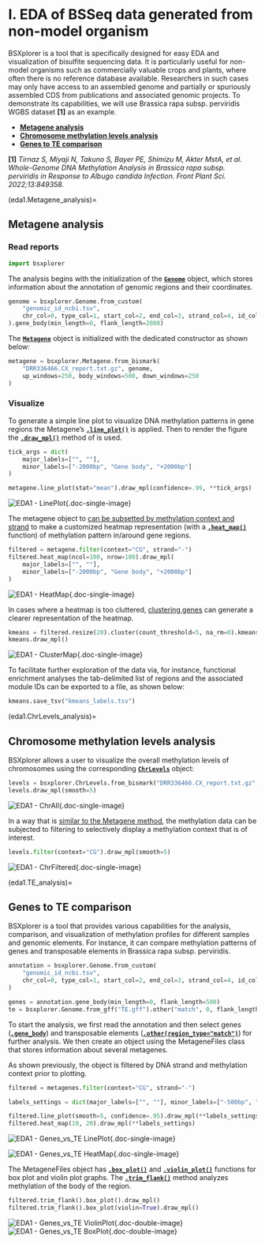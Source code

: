 # I. EDA of BSSeq data generated from non-model organism

BSXplorer is a tool that is specifically designed for easy EDA and visualization of bisulfite sequencing data. 
It is particularly useful for non-model organisms such as commercially valuable crops and plants, 
where often there is no reference database available. 
Researchers in such cases may only have access to an assembled genome and partially or 
spuriously assembled CDS from publications and associated genomic projects. 
To demonstrate its capabilities, we will use Brassica rapa subsp. perviridis WGBS dataset **[1]** as an example.

- [**Metagene analysis**](eda1.Metagene_analysis)
- [**Chromosome methylation levels analysis**](eda1.ChrLevels_analysis)
- [**Genes to TE comparison**](eda1.TE_analysis)

**[1]** _Tirnaz S, Miyaji N, Takuno S, Bayer PE, Shimizu M, Akter MstA, et al. Whole-Genome DNA Methylation Analysis in 
Brassica rapa subsp. perviridis in Response to Albugo candida Infection. Front Plant Sci. 2022;13:849358._

(eda1.Metagene_analysis)=
## Metagene analysis

### Read reports

```python
import bsxplorer
```

The analysis begins with the initialization of the [**`Genome`**](bsxplorer.Genome) object, 
which stores information about the annotation of genomic regions and their coordinates.

```python
genome = bsxplorer.Genome.from_custom(
    "genomic_id_ncbi.tsv",
    chr_col=0, type_col=1, start_col=2, end_col=3, strand_col=4, id_col=5, has_header=True
).gene_body(min_length=0, flank_length=2000)
```

The [**`Metagene`**](bsxplorer.Metagene) object is initialized with the dedicated constructor as shown below:

```python
metagene = bsxplorer.Metagene.from_bismark(
    "DRR336466.CX_report.txt.gz", genome, 
    up_windows=250, body_windows=500, down_windows=250
)
```

### Visualize

To generate a simple line plot to visualize DNA methylation patterns in gene regions the 
Metagene’s  [**`.line_plot()`**](bsxplorer.Metagene.line_plot) is applied. 
Then to render the figure the [**`.draw_mpl()`**](bsxplorer.LinePlot.draw_mpl) method of is used.

```python
tick_args = dict(
    major_labels=["", ""], 
    minor_labels=["-2000bp", "Gene body", "+2000bp"]
)

metagene.line_plot(stat="mean").draw_mpl(confidence=.99, **tick_args)
```

![EDA1 - LinePlot](../images/eda1nonmodel/lp.png){.doc-single-image}

The metagene object to [can be subsetted by methylation context and strand](bsxplorer.Metagene.filter) to make a 
customized heatmap representation (with a [**`.heat_map()`**](bsxplorer.Metagene.heat_map) function) 
of methylation pattern in/around gene regions.

```python
filtered = metagene.filter(context="CG", strand="-")
filtered.heat_map(ncol=100, nrow=100).draw_mpl(
    major_labels=["", ""], 
    minor_labels=["-2000bp", "Gene body", "+2000bp"]
)
```

![EDA1 - HeatMap](../images/eda1nonmodel/hm.png){.doc-single-image}

In cases where a heatmap is too cluttered, [clustering genes](bsxplorer.Metagene.cluster) can generate a clearer representation of the heatmap.

```python
kmeans = filtered.resize(20).cluster(count_threshold=5, na_rm=0).kmeans(n_clusters=10)
kmeans.draw_mpl()
```

![EDA1 - ClusterMap](../images/eda1nonmodel/cm.png){.doc-single-image}

To facilitate further exploration of the data via, for instance, functional enrichment analyses the tab-delimited list 
of regions and the associated module IDs can be exported to a file, as shown below:

```python
kmeans.save_tsv("kmeans_labels.tsv")
```

(eda1.ChrLevels_analysis)=
## Chromosome methylation levels analysis

BSXplorer allows a user to visualize the overall methylation levels of chromosomes using the corresponding 
[**`ChrLevels`**](bsxplorer.ChrLevels) object:

```python
levels = bsxplorer.ChrLevels.from_bismark("DRR336466.CX_report.txt.gz", chr_min_length=10**6, window_length=10**6)
levels.draw_mpl(smooth=5)
```

![EDA1 - ChrAll](../images/eda1nonmodel/chr_all.png){.doc-single-image}

In a way that is [similar to the Metagene method](bsxplorer.ChrLevels.filter), the methylation data 
can be subjected to filtering to selectively display a methylation context that is of interest.

```python
levels.filter(context="CG").draw_mpl(smooth=5)
```

![EDA1 - ChrFiltered](../images/eda1nonmodel/chr_filtered.png){.doc-single-image}

(eda1.TE_analysis)=
## Genes to TE comparison

BSXplorer is a tool that provides various capabilities for the analysis, comparison, 
and visualization of methylation profiles for different samples and genomic elements. 
For instance, it can compare methylation patterns of genes and transposable elements in Brassica rapa subsp. perviridis.

```python
annotation = bsxplorer.Genome.from_custom(
    "genomic_id_ncbi.tsv",
    chr_col=0, type_col=1, start_col=2, end_col=3, strand_col=4, id_col=5,    has_header=True
)

genes = annotation.gene_body(min_length=0, flank_length=500)
te = bsxplorer.Genome.from_gff("TE.gff").other("match", 0, flank_length=500)
```

To start the analysis, we first read the annotation and then select genes ([**`.gene_body`**](bsxplorer.Genome.gene_body)) 
and transposable elements ([**`.other(region_type="match")`**](bsxplorer.Genome.other)) for further analysis. 
We then create an object using the MetageneFiles class that stores information about several metagenes.

As shown previously, the object is filtered by DNA strand and methylation context prior to plotting.

```python
filtered = metagenes.filter(context="CG", strand="-")

labels_settings = dict(major_labels=["", ""], minor_labels=["-500bp", "Body", "+500bp"])

filtered.line_plot(smooth=5, confidence=.95).draw_mpl(**labels_settings)
filtered.heat_map(10, 20).draw_mpl(**labels_settings)
```

![EDA1 - Genes_vs_TE LinePlot](../images/eda1nonmodel/g_vs_te_lp.png){.doc-single-image}

![EDA1 - Genes_vs_TE HeatMap](../images/eda1nonmodel/g_vs_te_hm.png){.doc-single-image}

The MetageneFiles object has [**`.box_plot()`**](bsxplorer.MetageneFiles.box_plot) and 
[**`.violin_plot()`**](bsxplorer.MetageneFiles.violin_plot) functions for box plot and violin plot graphs. 
The [**`.trim_flank()`**](bsxplorer.MetageneFiles.trim_flank) method analyzes methylation of the body of the region.

```python
filtered.trim_flank().box_plot().draw_mpl()
filtered.trim_flank().box_plot(violin=True).draw_mpl()
```

![EDA1 - Genes_vs_TE ViolinPlot](../images/eda1nonmodel/g_vs_te_bp.png){.doc-double-image}
![EDA1 - Genes_vs_TE BoxPlot](../images/eda1nonmodel/g_vs_te_vp.png){.doc-double-image}